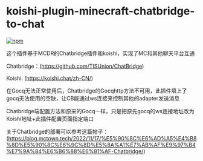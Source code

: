 # koishi-plugin-minecraft-chatbridge-to-chat

[![npm](https://img.shields.io/npm/v/koishi-plugin-chatbridge-adapter?style=flat-square)](https://www.npmjs.com/package/koishi-plugin-minecraft-chatbridge-to-chat)

这个插件基于MCDR的Chatbridge插件和koishi，实现了MC和其他聊天平台互通

Chatbridge：(https://github.com/TISUnion/ChatBridge)

Koishi: (https://koishi.chat/zh-CN/)

在Gocq无法正常使用后，Chatbridge的Gocqhttp方法不可用，此插件填上了gocq无法使用的空缺，让CB能通过ws连接来控制其他的adapter发送消息

Chatbridge端配置方法和原来的Gocq一样，只是把原先gocq的ws连接地址改为Koishi地址+此插件配置页面指定端口

关于Chatbridge的部署可以参考这篇帖子：(https://blog.mctown.tech/2022/11/17/%E5%90%8C%E6%AD%A5%E4%B8%8D%E5%90%8C%E6%9C%8D%E5%8A%A1%E7%AB%AF%E9%97%B4%E7%9A%84%E6%B6%88%E6%81%AF-Chatbridge/)
